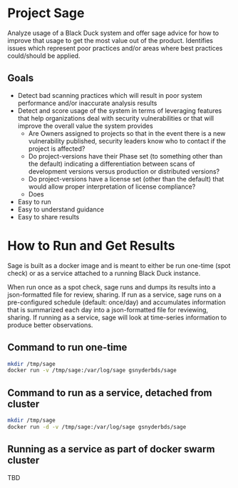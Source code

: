 # Project Sage

Analyze usage of a Black Duck system and offer sage advice for how to improve that usage to get the most value out of the product. Identifies issues which represent poor practices and/or areas where best practices could/should be applied.

## Goals

* Detect bad scanning practices which will result in poor system performance and/or inaccurate analysis results
* Detect and score usage of the system in terms of leveraging features that help organizations deal with security vulnerabilities or that will improve the overall value the system provides
  * Are Owners assigned to projects so that in the event there is a new vulnerability published, security leaders know who to contact if the project is affected?
  * Do project-versions have their Phase set (to something other than the default) indicating a differentiation between scans of development versions versus production or distributed versions?
  * Do project-versions have a license set (other than the default) that would allow proper interpretation of license compliance?
  * Does
* Easy to run
* Easy to understand guidance
* Easy to share results

# How to Run and Get Results

Sage is built as a docker image and is meant to either be run one-time (spot check) or as a service attached to a running Black Duck instance. 

When run once as a spot check, sage runs and dumps its results into a json-formatted file for review, sharing. If run as a service, sage runs on a pre-configured schedule (default: once/day) and accumulates information that is summarized each day into a json-formatted file for reviewing, sharing. If running as a service, sage will look at time-series information to produce better observations.

## Command to run one-time

```bash
mkdir /tmp/sage
docker run -v /tmp/sage:/var/log/sage gsnyderbds/sage
```

## Command to run as a service, detached from cluster

```bash
mkdir /tmp/sage
docker run -d -v /tmp/sage:/var/log/sage gsnyderbds/sage
```

## Running as a service as part of docker swarm cluster

TBD